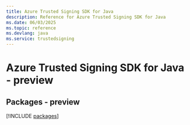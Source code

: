 ```yaml
---
title: Azure Trusted Signing SDK for Java
description: Reference for Azure Trusted Signing SDK for Java
ms.date: 06/03/2025
ms.topic: reference
ms.devlang: java
ms.service: trustedsigning
---
```

# Azure Trusted Signing SDK for Java - preview
## Packages - preview
[!INCLUDE [packages](trusted-signing-index.md)]